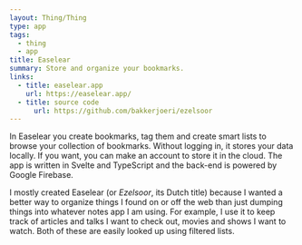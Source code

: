 ```yaml
---
layout: Thing/Thing
type: app
tags:
  - thing
  - app
title: Easelear
summary: Store and organize your bookmarks.
links:
  - title: easelear.app
    url: https://easelear.app/
  - title: source code
	  url: https://github.com/bakkerjoeri/ezelsoor
---
```

In Easelear you create bookmarks, tag them and create smart lists to browse your collection of bookmarks. Without logging in, it stores your data locally. If you want, you can make an account to store it in the cloud. The app is written in Svelte and TypeScript and the back-end is powered by Google Firebase.

I mostly created Easelear (or *Ezelsoor*, its Dutch title) because I wanted a better way to organize things I found on or off the web than just dumping things into whatever notes app I am using. For example, I use it to keep track of articles and talks I want to check out, movies and shows I want to watch. Both of these are easily looked up using filtered lists.
